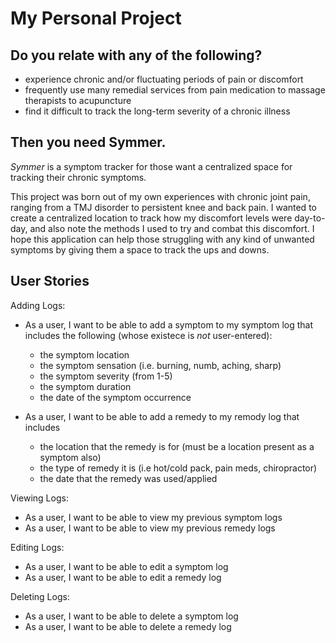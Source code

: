 # My Personal Project

## Do you relate with any of the following?
- experience chronic and/or fluctuating periods of pain or discomfort
- frequently use many remedial services from pain medication to massage therapists to acupuncture
- find it difficult to track the long-term severity of a chronic illness


## Then you need Symmer.

*Symmer* is a symptom tracker for those want a centralized space for tracking their chronic symptoms. 

This project was born out of my own experiences with chronic joint pain, ranging from a TMJ 
disorder to persistent knee and back pain. I wanted to create a centralized location to track
how my discomfort levels were day-to-day, and also note the methods I used to try and combat this 
discomfort. I hope this application can help those struggling with any kind of unwanted symptoms
by giving them a space to track the ups and downs.

## User Stories
Adding Logs:
- As a user, I want to be able to add a symptom to my symptom log
  that includes the following (whose existece is *not* user-entered):
    - the symptom location
    - the symptom sensation (i.e. burning, numb, aching, sharp)
    - the symptom severity (from 1-5)
    - the symptom duration
    - the date of the symptom occurrence 

- As a user, I want to be able to add a remedy to my remody log that includes
  - the location that the remedy is for (must be a location present as a symptom also)
  - the type of remedy it is (i.e hot/cold pack, pain meds, chiropractor)
  - the date that the remedy was used/applied

Viewing Logs:
- As a user, I want to be able to view my previous symptom logs
- As a user, I want to be able to view my previous remedy logs

Editing Logs:
- As a user, I want to be able to edit a symptom log
- As a user, I want to be able to edit a remedy log

Deleting Logs:
- As a user, I want to be able to delete a symptom log
- As a user, I want to be able to delete a remedy log
